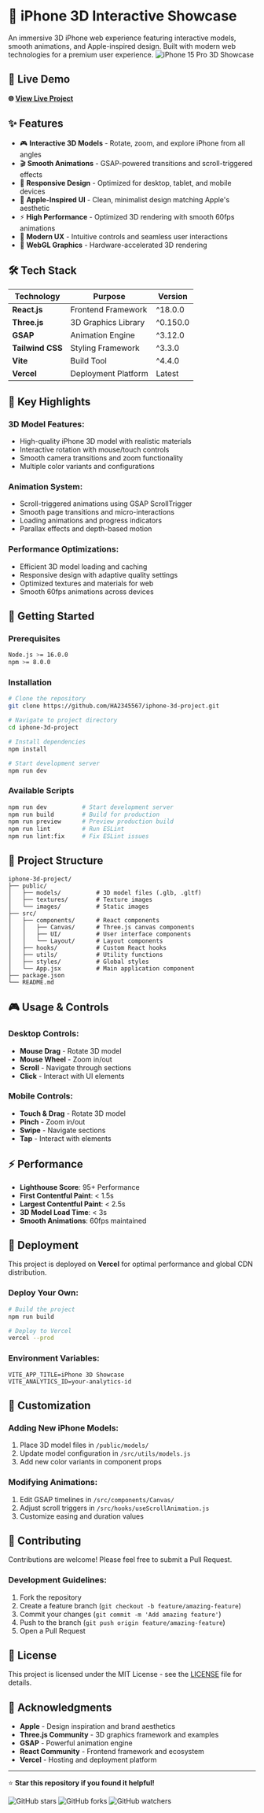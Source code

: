 # 📱 iPhone 3D Interactive Showcase

An immersive 3D iPhone web experience featuring interactive models, smooth animations, and Apple-inspired design. Built with modern web technologies for a premium user experience.
![iPhone 15 Pro 3D Showcase](./public/assets/images/iphone.png)

## 🚀 **Live Demo**

**🌐 [View Live Project](https://iphone-3d-project.vercel.app)**

## ✨ **Features**

- 🎮 **Interactive 3D Models** - Rotate, zoom, and explore iPhone from all angles
- 🎬 **Smooth Animations** - GSAP-powered transitions and scroll-triggered effects
- 📱 **Responsive Design** - Optimized for desktop, tablet, and mobile devices
- 🎨 **Apple-Inspired UI** - Clean, minimalist design matching Apple's aesthetic
- ⚡ **High Performance** - Optimized 3D rendering with smooth 60fps animations
- 🌙 **Modern UX** - Intuitive controls and seamless user interactions
- 📐 **WebGL Graphics** - Hardware-accelerated 3D rendering

## 🛠️ **Tech Stack**

| Technology | Purpose | Version |
|------------|---------|---------|
| **React.js** | Frontend Framework | ^18.0.0 |
| **Three.js** | 3D Graphics Library | ^0.150.0 |
| **GSAP** | Animation Engine | ^3.12.0 |
| **Tailwind CSS** | Styling Framework | ^3.3.0 |
| **Vite** | Build Tool | ^4.4.0 |
| **Vercel** | Deployment Platform | Latest |

## 🎯 **Key Highlights**

### **3D Model Features:**
- High-quality iPhone 3D model with realistic materials
- Interactive rotation with mouse/touch controls
- Smooth camera transitions and zoom functionality
- Multiple color variants and configurations

### **Animation System:**
- Scroll-triggered animations using GSAP ScrollTrigger
- Smooth page transitions and micro-interactions
- Loading animations and progress indicators
- Parallax effects and depth-based motion

### **Performance Optimizations:**
- Efficient 3D model loading and caching
- Responsive design with adaptive quality settings
- Optimized textures and materials for web
- Smooth 60fps animations across devices

## 🚀 **Getting Started**

### **Prerequisites**
```bash
Node.js >= 16.0.0
npm >= 8.0.0
```

### **Installation**
```bash
# Clone the repository
git clone https://github.com/HA2345567/iphone-3d-project.git

# Navigate to project directory
cd iphone-3d-project

# Install dependencies
npm install

# Start development server
npm run dev
```

### **Available Scripts**
```bash
npm run dev          # Start development server
npm run build        # Build for production
npm run preview      # Preview production build
npm run lint         # Run ESLint
npm run lint:fix     # Fix ESLint issues
```

## 📁 **Project Structure**

```
iphone-3d-project/
├── public/
│   ├── models/          # 3D model files (.glb, .gltf)
│   ├── textures/        # Texture images
│   └── images/          # Static images
├── src/
│   ├── components/      # React components
│   │   ├── Canvas/      # Three.js canvas components
│   │   ├── UI/          # User interface components
│   │   └── Layout/      # Layout components
│   ├── hooks/           # Custom React hooks
│   ├── utils/           # Utility functions
│   ├── styles/          # Global styles
│   └── App.jsx          # Main application component
├── package.json
└── README.md
```

## 🎮 **Usage & Controls**

### **Desktop Controls:**
- **Mouse Drag** - Rotate 3D model
- **Mouse Wheel** - Zoom in/out
- **Scroll** - Navigate through sections
- **Click** - Interact with UI elements

### **Mobile Controls:**
- **Touch & Drag** - Rotate 3D model
- **Pinch** - Zoom in/out
- **Swipe** - Navigate sections
- **Tap** - Interact with elements


## ⚡ **Performance**

- **Lighthouse Score**: 95+ Performance
- **First Contentful Paint**: < 1.5s
- **Largest Contentful Paint**: < 2.5s
- **3D Model Load Time**: < 3s
- **Smooth Animations**: 60fps maintained

## 🚀 **Deployment**

This project is deployed on **Vercel** for optimal performance and global CDN distribution.

### **Deploy Your Own:**
```bash
# Build the project
npm run build

# Deploy to Vercel
vercel --prod
```

### **Environment Variables:**
```env
VITE_APP_TITLE=iPhone 3D Showcase
VITE_ANALYTICS_ID=your-analytics-id
```

## 🎨 **Customization**

### **Adding New iPhone Models:**
1. Place 3D model files in `/public/models/`
2. Update model configuration in `/src/utils/models.js`
3. Add new color variants in component props

### **Modifying Animations:**
1. Edit GSAP timelines in `/src/components/Canvas/`
2. Adjust scroll triggers in `/src/hooks/useScrollAnimation.js`
3. Customize easing and duration values

## 🤝 **Contributing**

Contributions are welcome! Please feel free to submit a Pull Request.

### **Development Guidelines:**
1. Fork the repository
2. Create a feature branch (`git checkout -b feature/amazing-feature`)
3. Commit your changes (`git commit -m 'Add amazing feature'`)
4. Push to the branch (`git push origin feature/amazing-feature`)
5. Open a Pull Request

## 📄 **License**

This project is licensed under the MIT License - see the [LICENSE](LICENSE) file for details.

## 🙏 **Acknowledgments**

- **Apple** - Design inspiration and brand aesthetics
- **Three.js Community** - 3D graphics framework and examples
- **GSAP** - Powerful animation engine
- **React Community** - Frontend framework and ecosystem
- **Vercel** - Hosting and deployment platform


---

⭐ **Star this repository if you found it helpful!**

![GitHub stars](https://img.shields.io/github/stars/HA2345567/iphone-3d-project?style=social)
![GitHub forks](https://img.shields.io/github/forks/HA2345567/iphone-3d-project?style=social)
![GitHub watchers](https://img.shields.io/github/watchers/HA2345567/iphone-3d-project?style=social)
